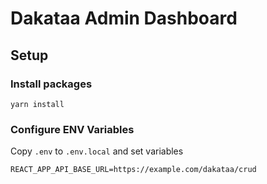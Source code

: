 # Dakataa Admin Dashboard

## Setup

### Install packages
```
yarn install
```

### Configure ENV Variables
Copy `.env` to `.env.local` and set variables

```
REACT_APP_API_BASE_URL=https://example.com/dakataa/crud
```
